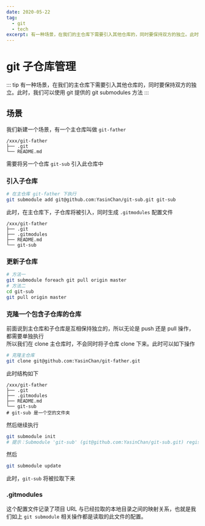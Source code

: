 ```yaml
---
date: 2020-05-22
tag:
  - git
  - tech
excerpt: 有一种场景，在我们的主仓库下需要引入其他仓库的，同时要保持双方的独立。此时，我们可以使用 git 提供的 git submodules 方法
---
```


# git 子仓库管理

::: tip
有一种场景，在我们的主仓库下需要引入其他仓库的，同时要保持双方的独立。此时，我们可以使用 git 提供的 git submodules 方法
:::

## 场景

我们新建一个场景，有一个主仓库叫做 `git-father`

```
/xxx/git-father
├── .git
└── README.md
```

需要将另一个仓库 `git-sub` 引入此仓库中

### 引入子仓库

```bash
# 在主仓库 git-father 下执行
git submodule add git@github.com:YasinChan/git-sub.git git-sub
```

此时，在主仓库下，子仓库将被引入，同时生成 `.gitmodules` 配置文件

```
/xxx/git-father
├── .git
├── .gitmodules
├── README.md
└── git-sub
```

### 更新子仓库

```bash
# 方法一
git submodule foreach git pull origin master
# 方法二
cd git-sub
git pull origin master
```

### 克隆一个包含子仓库的仓库

前面说到主仓库和子仓库是互相保持独立的，所以无论是 push 还是 pull 操作，都需要单独执行  
所以我们在 clone 主仓库时，不会同时将子仓库 clone 下来。此时可以如下操作

```bash
# 克隆主仓库
git clone git@github.com:YasinChan/git-father.git
```

此时结构如下

```
/xxx/git-father
├── .git
├── .gitmodules
├── README.md
└── git-sub
# git-sub 是一个空的文件夹
```

然后继续执行

```bash
git submodule init
# 提示：Submodule 'git-sub' (git@github.com:YasinChan/git-sub.git) registered for path 'git-sub'
```

然后

```bash
git submodule update
```

此时，`git-sub` 将被拉取下来

### .gitmodules

这个配置文件记录了项目 URL 与已经拉取的本地目录之间的映射关系，也就是我们如上 `git submodule` 相关操作都是读取的此文件的配置。
